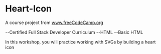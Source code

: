 # Heart-Icon
A course project from www.freeCodeCamp.org

--Certified Full Stack Developer Curriculum
--HTML
--Basic HTML

In this workshop, you will practice working with SVGs by building a heart icon

